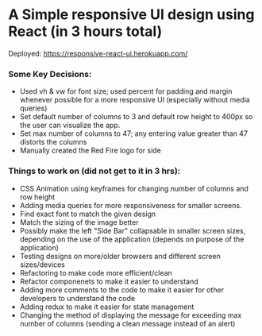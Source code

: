 # A Simple responsive UI design using React (in 3 hours total)
Deployed: https://responsive-react-ui.herokuapp.com/

### Some Key Decisions:
* Used vh & vw for font size; used percent for padding and margin whenever possible for a more responsive UI (especially without media queries)
* Set default number of columns to 3 and default row height to 400px so the user can visualize the app.
* Set max number of columns to 47; any entering value greater than 47 distorts the columns
* Manually created the Red Fire logo for side 

### Things to work on (did not get to it in 3 hrs):  
* CSS Animation using keyframes for changing number of columns and row height
* Adding media queries for more responsiveness for smaller screens.
* Find exact font to match the given design
* Match the sizing of the image better
* Possibly make the left "Side Bar" collapsable in smaller screen sizes, depending on the use of the application (depends on purpose of the application)
* Testing designs on more/older browsers and different screen sizes/devices
* Refactoring to make code more efficient/clean
* Refactor componenets to make it easier to understand
* Adding more comments to the code to make it easier for other developers to understand the code
* Adding redux to make it easier for state management
* Changing the method of displaying the message for exceeding max number of columns (sending a clean message instead of an alert)
